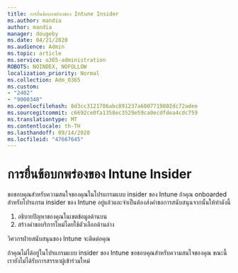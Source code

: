 ```yaml
---
title: การยื่นข้อบกพร่องของ Intune Insider
ms.author: mandia
author: mandia
manager: dougeby
ms.date: 04/21/2020
ms.audience: Admin
ms.topic: article
ms.service: o365-administration
ROBOTS: NOINDEX, NOFOLLOW
localization_priority: Normal
ms.collection: Adm_O365
ms.custom:
- "2402"
- "9000348"
ms.openlocfilehash: 8d3cc3121786abc891237a6807719802dc72adee
ms.sourcegitcommit: c6692ce0fa1358ec3529e59ca0ecdfdea4cdc759
ms.translationtype: MT
ms.contentlocale: th-TH
ms.lasthandoff: 09/14/2020
ms.locfileid: "47667645"
---
```

# <a name="intune-insider-bug-filing"></a>การยื่นข้อบกพร่องของ Intune Insider

ขอขอบคุณสำหรับความสนใจของคุณในโปรแกรมแบบ insider ของ Intune ถ้าคุณ onboarded สำหรับโปรแกรม insider ของ Intune อยู่แล้วและจำเป็นต้องส่งคำขอการสนับสนุนจากนั้นให้ทำดังนี้

1. อธิบายปัญหาของคุณในเขตข้อมูลด้านบน
2. สร้างคำขอบริการใหม่โดยใช้ตัวเลือกด้านล่าง

วิศวกรฝ่ายสนับสนุนของ Intune จะติดต่อคุณ

ถ้าคุณไม่ได้อยู่ในโปรแกรมแบบ insider ของ Intune ขอขอบคุณสำหรับความสนใจของคุณ ขณะนี้เรายังไม่ได้รับการสรรหาผู้เข้าร่วมใหม่
